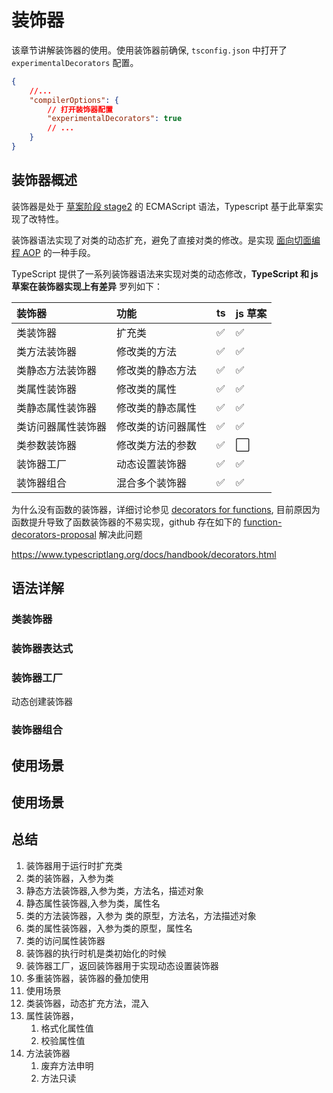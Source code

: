 # 装饰器

该章节讲解装饰器的使用。使用装饰器前确保, `tsconfig.json` 中打开了 `experimentalDecorators` 配置。

```json
{
    //...
    "compilerOptions": {
        // 打开装饰器配置
        "experimentalDecorators": true
        // ...
    }
}
```

## 装饰器概述
装饰器是处于 [草案阶段 stage2](https://github.com/wycats/javascript-decorators) 的 ECMAScript 语法，Typescript 基于此草案实现了改特性。

装饰器语法实现了对类的动态扩充，避免了直接对类的修改。是实现 [面向切面编程 AOP](https://en.wikipedia.org/wiki/Aspect-oriented_programming) 的一种手段。

TypeScript 提供了一系列装饰器语法来实现对类的动态修改，**TypeScript 和 js 草案在装饰器实现上有差异** 罗列如下：

装饰器| 功能| ts| js 草案
:---|:---|:---|:---|
类装饰器|扩充类| ✅| ✅
类方法装饰器|修改类的方法| ✅| ✅
类静态方法装饰器|修改类的静态方法| ✅| ✅
类属性装饰器|修改类的属性| ✅| ✅
类静态属性装饰器|修改类的静态属性| ✅| ✅
类访问器属性装饰器|修改类的访问器属性| ✅| ✅
类参数装饰器|修改类方法的参数| ✅| ⬜
装饰器工厂|动态设置装饰器| ✅| ✅
装饰器组合|混合多个装饰器| ✅| ✅


为什么没有函数的装饰器，详细讨论参见 [decorators for functions](https://github.com/NoBey/nobey/issues/44), 目前原因为函数提升导致了函数装饰器的不易实现，github 存在如下的 [function-decorators-proposal](https://github.com/finom/function-decorators-proposal) 解决此问题


<!-- TODO： 完成各类型装饰器的示例 -->
https://www.typescriptlang.org/docs/handbook/decorators.html




## 语法详解
### 类装饰器



### 装饰器表达式

### 装饰器工厂
动态创建装饰器


### 装饰器组合
<!-- TODO: 注意单行和多行声明模式 -->

## 使用场景

## 使用场景


## 总结
1. 装饰器用于运行时扩充类
2. 类的装饰器，入参为类
3. 静态方法装饰器,入参为类，方法名，描述对象
4. 静态属性装饰器,入参为类，属性名
5. 类的方法装饰器，入参为 类的原型，方法名，方法描述对象
6. 类的属性装饰器，入参为类的原型，属性名
8. 类的访问属性装饰器
7. 装饰器的执行时机是类初始化的时候
8. 装饰器工厂，返回装饰器用于实现动态设置装饰器
9.  多重装饰器，装饰器的叠加使用
10. 使用场景
   1. 类装饰器，动态扩充方法，混入
   2. 属性装饰器，
      1. 格式化属性值
      2. 校验属性值
   3. 方法装饰器
      1. 废弃方法申明
      2. 方法只读
   